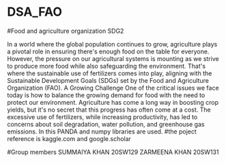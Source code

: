 # DSA_FAO

#Food and agriculture organization SDG2


In a world where the global population continues to grow, agriculture plays a pivotal role in ensuring there's enough food on the table for everyone. However, the pressure on our agricultural systems is mounting as we strive to produce more food while also safeguarding the environment. That's where the sustainable use of fertilizers comes into play, aligning with the Sustainable Development Goals (SDGs) set by the Food and Agriculture Organization (FAO).
A Growing Challenge
One of the critical issues we face today is how to balance the growing demand for food with the need to protect our environment. Agriculture has come a long way in boosting crop yields, but it's no secret that this progress has often come at a cost. The excessive use of fertilizers, while increasing productivity, has led to concerns about soil degradation, water pollution, and greenhouse gas emissions.
In this PANDA and numpy libraries are used.
#the poject reference is kaggle.com and google.scholar

#Group members
SUMMAIYA KHAN 20SW129
ZARMEENA KHAN 20SW131
